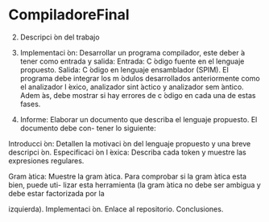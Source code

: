 # CompiladoreFinal
2. Descripci ́on del trabajo
1. Implementaci ́on: Desarrollar un programa compilador, este deber ́a tener como entrada y salida:
Entrada: C ́odigo fuente en el lenguaje propuesto.
Salida: C ́odigo en lenguaje ensamblador (SPIM).
El programa debe integrar los m ́odulos desarrollados anteriormente como el analizador l ́exico,
analizador sint ́actico y analizador sem ́antico. Adem ́as, debe mostrar si hay errores de c ́odigo en
cada una de estas fases.

2. Informe: Elaborar un documento que describa el lenguaje propuesto. El documento debe con-
tener lo siguiente:

Introducci ́on: Detallen la motivaci ́on del lenguaje propuesto y una breve descripci ́on.
Especificaci ́on l ́exica: Describa cada token y muestre las expresiones regulares.

Gram ́atica: Muestre la gram ́atica. Para comprobar si la gram ́atica esta bien, puede uti-
lizar esta herramienta (la gram ́atica no debe ser ambigua y debe estar factorizada por la

izquierda).
Implementaci ́on. Enlace al repositorio.
Conclusiones.
